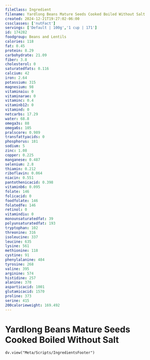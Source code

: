 ```yaml
---
fileClass: Ingredient
filename: Yardlong Beans Mature Seeds Cooked Boiled Without Salt
created: 2024-12-21T19:27:02-06:00
cssclasses: ['nutFact']
servings: ['Default | 100g','1 cup | 171']
id: 174282
foodgroup: Beans and Lentils
calories: 118
fat: 0.45
protein: 8.29
carbohydrate: 21.09
fiber: 3.8
cholesterol: 0
saturatedfats: 0.116
calcium: 42
iron: 2.64
potassium: 315
magnesium: 98
vitaminaiu: 0
vitaminarae: 0
vitaminc: 0.4
vitaminb12: 0
vitamind: 0
netcarbs: 17.29
water: 68.8
omega3s: 88
omega6s: 105
pralscore: 0.989
transfattyacids: 0
phosphorus: 181
sodium: 5
zinc: 1.08
copper: 0.225
manganese: 0.487
selenium: 2.8
thiamin: 0.212
riboflavin: 0.064
niacin: 0.551
pantothenicacid: 0.398
vitaminb6: 0.095
folate: 146
folicacid: 0
foodfolate: 146
folatedfe: 146
retinol: 0
vitamindiu: 0
monounsaturatedfat: 39
polyunsaturatedfat: 193
tryptophan: 102
threonine: 316
isoleucine: 337
leucine: 635
lysine: 561
methionine: 118
cystine: 91
phenylalanine: 484
tyrosine: 268
valine: 395
arginine: 574
histidine: 257
alanine: 378
asparticacid: 1001
glutamicacid: 1570
proline: 373
serine: 415
200calorieweight: 169.492
---
```


# Yardlong Beans Mature Seeds Cooked Boiled Without Salt

```dataviewjs
dv.view("Meta/Scripts/IngredientsFooter")
```